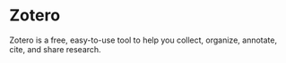 # Zotero

Zotero is a free, easy-to-use tool to help you collect, organize, annotate, cite, and share research.
